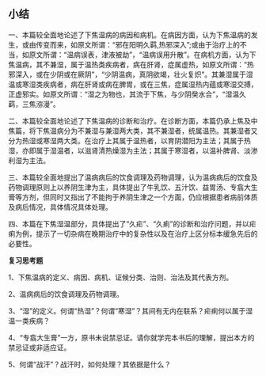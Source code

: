 ## 小结

一、本篇较全面地论述了下焦温病的病因和病机。在病因方面，认为下焦温病的发生，或由传变而来，如原文所谓：“邪在阳明久羁,热邪深入”;或由于治疗上的不当，如原文所谓：“温病误表，津液被劫”，“温病误用升散”。在病机方面，认为下焦温病，其不兼湿，属于温热类疾病者，病在肝肾，症属虚热，如原文所谓：“热邪深入，或在少阴或在厥阴”，“少阴温病，真阴欲竭，壮火复炽”。其兼湿属于湿温或寒湿类疾病者，病在肝肾或病在脾胃，或在三焦，症属湿热内蕴或寒湿交搏，正虚邪实。如原文所谓：“湿之为物也，其流于下焦，与少阴癸水合”，“湿温久羁，三焦㳽漫”。

二、本篇较全面地论述了下焦温病的诊断和治疗。在诊断方面，本篇仍承上焦及中焦篇，将下焦温病分为不兼湿与兼湿两大类，其不兼湿者，统属温热。其兼湿者又分为热湿或寒湿两大类。在治疗上其属于温热者，以育阴潜阳为主法；其属于热湿，亦即属于湿温者，以滋肾清热燥湿为主法；其属于寒湿者，以温补脾肾、淡渗利湿为主法。

三、本篇较全面地提出了温病病后的饮食调理及药物调理，认为温病病后的饮食及药物调理原则上以养阴生津为主，具体提出了牛乳饮、五汁饮、益胃汤、专翕大生膏等方剂，但同时又指出了不能拘于养阴生津之一个方面，仍应根据患者病前体质及病后情况，具体情况具体处理。

四、本篇在下焦湿温部分，具体提出了“久疟”、“久痢”的诊断和治疗问题，并以疟痢为例，提示了一切杂病在晚期治疗中的复杂性以及在治疗上区分标本缓急先后的必要性。

**复习思考题**

1、下焦温病的定义、病因、病机、证候分类、治则、治法及其代表方剂。

2、温病病后的饮食调理及药物调理。

3、“湿”的定义。何谓“热湿”？何谓“寒湿”？其间有无内在联系？疟痢何以属于湿温一类疾病？

4、“专翕大生膏”一方，原书未说禁忌证。请你就学完本书后的理解，提出本方的禁忌证或非适应证。

5、何谓“战汗”？战汗时，如何处理？其依据是什么？